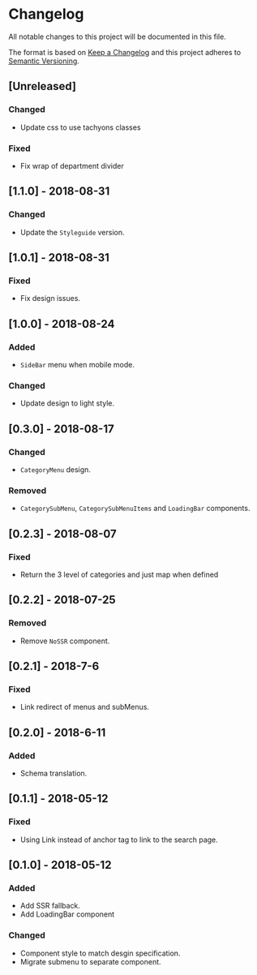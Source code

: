 # Changelog

All notable changes to this project will be documented in this file.

The format is based on [Keep a Changelog](http://keepachangelog.com/en/1.0.0/)
and this project adheres to [Semantic Versioning](http://semver.org/spec/v2.0.0.html).

## [Unreleased]
### Changed
- Update css to use tachyons classes

### Fixed
- Fix wrap of department divider

## [1.1.0] - 2018-08-31
### Changed
- Update the `Styleguide` version.

## [1.0.1] - 2018-08-31
### Fixed
 - Fix design issues.

## [1.0.0] - 2018-08-24
### Added
- `SideBar` menu when mobile mode.

### Changed
- Update design to light style.

## [0.3.0] - 2018-08-17
### Changed
- `CategoryMenu` design.

### Removed
- `CategorySubMenu`, `CategorySubMenuItems` and `LoadingBar` components.

## [0.2.3] - 2018-08-07
### Fixed
- Return the 3 level of categories and just map when defined

## [0.2.2] - 2018-07-25
### Removed
- Remove `NoSSR` component.

## [0.2.1] - 2018-7-6
### Fixed
- Link redirect of menus and subMenus.

## [0.2.0] - 2018-6-11
### Added
- Schema translation.

## [0.1.1] - 2018-05-12
### Fixed
- Using Link instead of anchor tag to link to the search page.

## [0.1.0] - 2018-05-12
### Added
- Add SSR fallback.
- Add LoadingBar component

### Changed

- Component style to match desgin specification.
- Migrate submenu to separate component.
